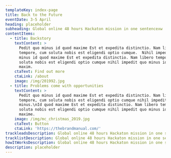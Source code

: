 ```yaml
---
templateKey: index-page
title: Back to the Future
eventDate: 3-5 April
heading: placeholder
subheading: Global online 48 hours Hackaton mission in one sentencexw
contentItems:
  - title: Backstory
    textContent: >
      Pedit quo minus id quod maxime Est et expedita distinctio. Nam libero
      tempore, cum soluta nobis est eligendi optio cumque.  Nihil impedit quo
      minus id quod maxime Est et expedita distinctio. Nam libero tempore, cum
      soluta nobis est eligendi optio cumque nihil impedit quo minus id quod
      maxim.
    ctaText: Find out more
    ctaLink: /about
    image: /img/201992.jpg
  - title: Problems come with opportunities
    textContent: >
      Pedit quo minus id quod maxime Est et expedita distinctio. Nam libero
      tempore, cum soluta nobis est eligendi optio cumque nihil impedit quo
      minus.\nId quod maxime Est et expedita distinctio. Nam libero tempore, cum
      soluta nobis est eligendi optio cumque nihil impedit quo minus id quod
      maxime.
    image: /img/mc_christmas_2019.jpg
    ctaText: Button
    ctaLink: 'https://thebrandmanual.com/'
trackleadsDescription: Global online 48 hours Hackaton mission in one sentence
tracklistDescription: Global online 48 hours Hackaton mission in one sentence
howItWorksDescription: Global online 48 hours Hackaton mission in one sentence
description: placeholder
---
```

